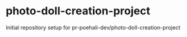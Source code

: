 # photo-doll-creation-project

Initial repository setup for pr-poehali-dev/photo-doll-creation-project